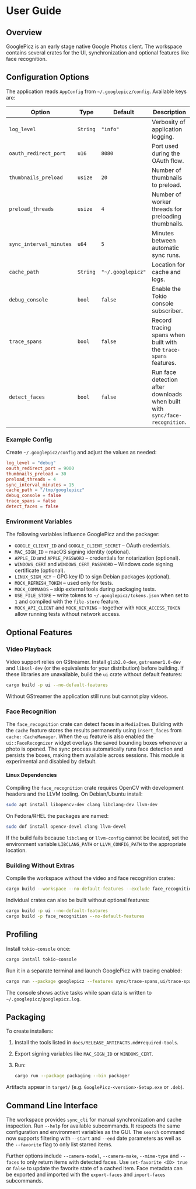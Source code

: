 # User Guide

## Overview
GooglePicz is an early stage native Google Photos client. The workspace contains several crates for the UI, synchronization and optional features like face recognition.

## Configuration Options
The application reads `AppConfig` from `~/.googlepicz/config`. Available keys are:

| Option | Type | Default | Description |
| ------ | ---- | ------- | ----------- |
| `log_level` | `String` | `"info"` | Verbosity of application logging. |
| `oauth_redirect_port` | `u16` | `8080` | Port used during the OAuth flow. |
| `thumbnails_preload` | `usize` | `20` | Number of thumbnails to preload. |
| `preload_threads` | `usize` | `4` | Number of worker threads for preloading thumbnails. |
| `sync_interval_minutes` | `u64` | `5` | Minutes between automatic sync runs. |
| `cache_path` | `String` | `"~/.googlepicz"` | Location for cache and logs. |
| `debug_console` | `bool` | `false` | Enable the Tokio console subscriber. |
| `trace_spans` | `bool` | `false` | Record tracing spans when built with the `trace-spans` features. |
| `detect_faces` | `bool` | `false` | Run face detection after downloads when built with `sync/face-recognition`. |

### Example Config
Create `~/.googlepicz/config` and adjust the values as needed:

```toml
log_level = "debug"
oauth_redirect_port = 9000
thumbnails_preload = 30
preload_threads = 4
sync_interval_minutes = 15
cache_path = "/tmp/googlepicz"
debug_console = false
trace_spans = false
detect_faces = false
```

### Environment Variables
The following variables influence GooglePicz and the packager:

- `GOOGLE_CLIENT_ID` and `GOOGLE_CLIENT_SECRET` – OAuth credentials.
- `MAC_SIGN_ID` – macOS signing identity (optional).
- `APPLE_ID` and `APPLE_PASSWORD` – credentials for notarization (optional).
- `WINDOWS_CERT` and `WINDOWS_CERT_PASSWORD` – Windows code signing certificate (optional).
- `LINUX_SIGN_KEY` – GPG key ID to sign Debian packages (optional).
- `MOCK_REFRESH_TOKEN` – used only for tests.
- `MOCK_COMMANDS` – skip external tools during packaging tests.
- `USE_FILE_STORE` – write tokens to `~/.googlepicz/tokens.json` when set to `1` and compiled with the `file-store` feature.
- `MOCK_API_CLIENT` and `MOCK_KEYRING` – together with `MOCK_ACCESS_TOKEN` allow running tests without network access.

## Optional Features

### Video Playback
Video support relies on GStreamer. Install `glib2.0-dev`, `gstreamer1.0-dev` and `libssl-dev` (or the equivalents for your distribution) before building. If these libraries are unavailable, build the `ui` crate without default features:

```bash
cargo build -p ui --no-default-features
```

Without GStreamer the application still runs but cannot play videos.

### Face Recognition
The `face_recognition` crate can detect faces in a `MediaItem`. Building with
the `cache` feature stores the results permanently using `insert_faces` from
`cache::CacheManager`. When the `ui` feature is also enabled the
`ui::FaceRecognizer` widget overlays the saved bounding boxes whenever a photo
is opened. The sync process automatically runs face detection and persists the
boxes, making them available across sessions. This module is experimental and
disabled by default.

#### Linux Dependencies
Compiling the `face_recognition` crate requires OpenCV with development headers
and the LLVM tooling. On Debian/Ubuntu install:

```bash
sudo apt install libopencv-dev clang libclang-dev llvm-dev
```

On Fedora/RHEL the packages are named:

```bash
sudo dnf install opencv-devel clang llvm-devel
```

If the build fails because `libclang` or `llvm-config` cannot be located, set
the environment variable `LIBCLANG_PATH` or `LLVM_CONFIG_PATH` to the
appropriate location.

### Building Without Extras
Compile the workspace without the video and face recognition crates:

```bash
cargo build --workspace --no-default-features --exclude face_recognition --exclude e2e
```

Individual crates can also be built without optional features:

```bash
cargo build -p ui --no-default-features
cargo build -p face_recognition --no-default-features
```

## Profiling
Install `tokio-console` once:

```bash
cargo install tokio-console
```

Run it in a separate terminal and launch GooglePicz with tracing enabled:

```bash
cargo run --package googlepicz --features sync/trace-spans,ui/trace-spans -- --debug-console --trace-spans
```

The console shows active tasks while span data is written to `~/.googlepicz/googlepicz.log`.

## Packaging
To create installers:

1. Install the tools listed in `docs/RELEASE_ARTIFACTS.md#required-tools`.
2. Export signing variables like `MAC_SIGN_ID` or `WINDOWS_CERT`.
3. Run:

   ```bash
   cargo run --package packaging --bin packager
   ```

Artifacts appear in `target/` (e.g. `GooglePicz-<version>-Setup.exe` or `.deb`).

## Command Line Interface
The workspace provides `sync_cli` for manual synchronization and cache
inspection. Run `--help` for available subcommands. It respects the same
configuration and environment variables as the GUI. The `search` command now
supports filtering with `--start` and `--end` date parameters as well as the
`--favorite` flag to only list starred items.

Further options include `--camera-model`, `--camera-make`, `--mime-type` and
`--faces` to only return items with detected faces. Use `set-favorite <ID> true`
or `false` to update the favorite state of a cached item. Face metadata can be
exported and imported with the `export-faces` and `import-faces` subcommands.


